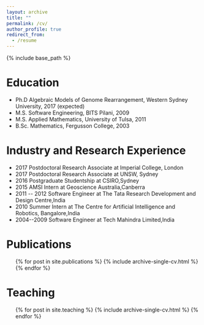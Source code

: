 ```yaml
---
layout: archive
title: ""
permalink: /cv/
author_profile: true
redirect_from:
  - /resume
---
```


{% include base_path %}

Education
======
* Ph.D Algebraic Models of Genome Rearrangement, Western Sydney University, 2017 (expected)
* M.S. Software Engineering, BITS Pilani, 2009
* M.S. Applied Mathematics, University of Tulsa, 2011
* B.Sc. Mathematics, Fergusson College, 2003

Industry and Research Experience
======
* 2017 Postdoctoral Research Associate at Imperial College, London
* 2017 Postdoctoral Research Associate at UNSW, Sydney
* 2016 Postgraduate Studentship at CSIRO,Sydney
* 2015 AMSI Intern at Geoscience Australia,Canberra
* 2011 -- 2012 Software Engineer at The Tata Research Development and Design Centre,India
* 2010 Summer Intern at The Centre for Artificial Intelligence and Robotics, Bangalore,India
* 2004--2009 Software Engineer at Tech Mahindra Limited,India
  

Publications
======
  <ul>{% for post in site.publications %}
    {% include archive-single-cv.html %}
  {% endfor %}</ul>
  

Teaching
======
  <ul>{% for post in site.teaching %}
    {% include archive-single-cv.html %}
  {% endfor %}</ul>